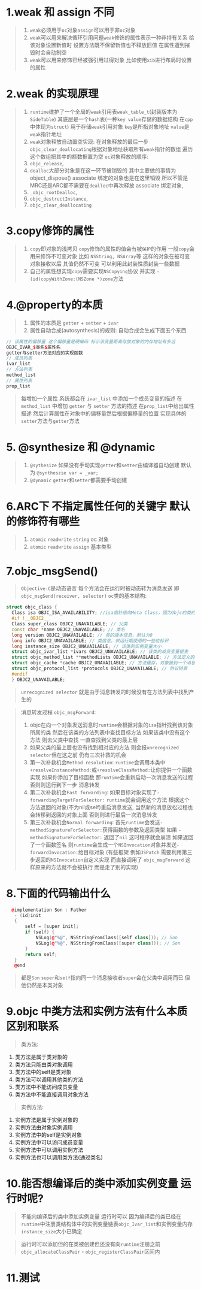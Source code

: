# 1.weak 和 assign 不同
> 1. `weak`必须用于`oc`对象`assign`可以用于非`oc`对象
> 2. `weak`可以用来解决循环引用问题`weak`修饰的属性表示一种非持有关系 给该对象设置新值时 设置方法既不保留新值也不释放旧值 在属性遭到摧毁时会自动制空
> 3. `weak`可以用来修饰已经被强引用过得对象 比如使用`xib`进行布局时设置的属性 

# 2.weak 的实现原理
> 1. `runtime`维护了一个全局的`weak`引用表`weak_table_t`(封装版本为`SideTable`) 其底层是一个`hash`表(一种`key value`存储的数据结构 在`cpp`中体现为`struct`) 用于存储`weak`引用对象 `key`是所指对象地址 `value`是`weak`指针地址
> 2. `weak`对象释放自动置空实现: 在对象释放的最后一步`objc_clear_deallocating`根据对象地址获取所有`weak`指针的数组 遍历这个数组把其中的额数据置为空
> `oc`对象释放的顺序: 
> 1. `objc_release`, 
> 2. `dealloc`大部分对象是在这一环节被销毁的 其中主要做的事情为 object_dispose() associate 绑定的对象也是在这里销毁 所以不管是MRC还是ARC都不需要在`dealloc`中再次释放 associate 绑定对象,
> 3. `_objc_rootDealloc`,
> 4. `objc_destructInstance`,
> 5. `objc_clear_deallocating`

# 3.copy修饰的属性
> 1. `copy`即对象的浅拷贝 `copy`修饰的属性的值会有被`保护`的作用 一般`copy`会用来修饰不可变对象 比如 `NSString, NSArray`等 这样的对象在被可变对象接收以后 其值仍然不可变 可以利用此封装性质封装一些数据
> 2. 自己的属性想实现`copy`需要实现`NSCopying`协议 并实现 `- (id)copyWithZone:(NSZone *)zone`方法

# 4.@property的本质
> 1. 属性的本质是 `getter` + `setter` + `ivar`
> 2. 属性自动合成(autosynthesis)的规则: 自动合成会生成下面五个东西
```cpp
// 该属性的偏移量 这个偏移量是硬编码 标示该变量距离存放对象的内存地址有多远
OBJC_IVAR_$类名$属性名 
getter与setter方法对应的实现函数
// 成员列表
ivar_list 
// 方法列表
method_list
// 属性列表
prop_list
```
> 每增加一个属性 系统都会在 `ivar_list` 中添加一个成员变量的描述 在 `method_list` 中增加 `getter` 与 `setter` 方法的描述 在`prop_list`中给出属性描述 然后计算属性在对象中的偏移量然后根据偏移量的位置 实现具体的`setter`方法与`getter`方法

# 5. @synthesize 和 @dynamic
> 1. `@sythesize` 如果没有手动实现`getter`和`setter`由编译器自动创建 默认为 `@syntheszie var = _var;`
> 2. `@dynamic` `getter`和`setter`都需要手动创建

# 6.ARC下 不指定属性任何的关键字 默认的修饰符有哪些
> 1. `atomic` `readwrite` `string` oc 对象
> 2. `atomic` `readwrite` `assign` 基本类型

# 7.objc_msgSend()
> `Objective-C`是动态语言 每个方法会在运行时被动态转为消息发送 即`objc_msgSend(receiver, selector)`
> `oc`类的基本结构:

```cpp
struct objc_class {
  Class isa OBJC_ISA_AVAILABILITY; //isa指针指向Meta Class，因为Objc的类的本身也是一个Object，为了处理这个关系，runtime就创造了Meta Class，当给类发送[NSObject alloc]这样消息时，实际上是把这个消息发给了Class Object
  #if !__OBJC2__
  Class super_class OBJC2_UNAVAILABLE; // 父类
  const char *name OBJC2_UNAVAILABLE; // 类名
  long version OBJC2_UNAVAILABLE; // 类的版本信息，默认为0
  long info OBJC2_UNAVAILABLE; // 类信息，供运行期使用的一些位标识
  long instance_size OBJC2_UNAVAILABLE; // 该类的实例变量大小
  struct objc_ivar_list *ivars OBJC2_UNAVAILABLE; // 该类的成员变量链表
  struct objc_method_list **methodLists OBJC2_UNAVAILABLE; // 方法定义的链表
  struct objc_cache *cache OBJC2_UNAVAILABLE; // 方法缓存，对象接到一个消息会根据isa指针查找消息对象，这时会在method Lists中遍历，如果cache了，常用的方法调用时就能够提高调用的效率。
  struct objc_protocol_list *protocols OBJC2_UNAVAILABLE; // 协议链表
  #endif
  } OBJC2_UNAVAILABLE;
```

> `unrecognized selector` 就是由于消息转发的时候没有在方法列表中找到产生的

> 消息转发过程 `objc_msgForward`: 
> 1. objc在向一个对象发送消息时`runtime`会根据对象的`isa`指针找到该对象所属的类 然后在该类的方法列表中查找目标方法 如果该类中没有这个方法 则去父类中查找 一直查找到父类的最上层
> 2. 如果父类的最上层也没有找到相对应的方法 则会报`unrecognized selector`但在这之前 仍有三次补救的机会
> 3. 第一次补救机会`Method resolution`: `runtime`会调用本类中`+resolveInstanceMethod:`或`+resolveClassMethod:`让你提供一个函数实现 如果你添加了目标函数 那`runtime`会重新启动一次消息发送的过程 否则则运行到下一步 消息转发
> 4. 第二次补救机会`Fast forwarding`: 如果目标对象实现了`-forwardingTargetForSelector:` `runtime`就会调用这个方法 根据这个方法返回的对象(不为nil或self)重启消息发送, 当然新的消息放松过程也会转移到返回的对象上面 否则则进行最后一次消息转发
> 5. 第三次补救机会`Normal forwarding`: 首先`runtime`会发送`-methodSignatureForSelector:`获得函数的参数及返回类型 如果 `-methodSignatureForSelector:` 返回了`nil` 这时程序就会崩溃 如果返回了一个函数签名 则`runtime`会生成一个`NSInvocation`对象并发送`-forwardInvocation:`给目标对象 (有些框架 例如`JSPatch` 需要利用第三步返回的`NSInvocation`自定义实现 而直接调用了 `objc_msgForward` 这样原来的方法就不会被执行 而是走了别的实现)

# 8.下面的代码输出什么
```cpp
  @implementation Son : Father
   - (id)init
   {
       self = [super init];
       if (self) {
           NSLog(@"%@", NSStringFromClass([self class])); // Son
           NSLog(@"%@", NSStringFromClass([super class])); // Son
       }
       return self;
   }
   @end
```
> 都是`Son` `super`和`self`指向同一个消息接收者`super`会在父类中调用而已 但他仍然是本类对象

# 9.objc 中类方法和实例方法有什么本质区别和联系
> 类方法:
1. 类方法是属于类对象的
2. 类方法只能由类对象调用
3. 类方法中的self是类对象
4. 类方法可以调用其他类的方法
5. 类方法中不能访问成员变量
6. 类方法中不能直接调用对象方法

> 实例方法:
1. 实例方法是属于实例对象的
2. 实例方法由对象实例调用
3. 实例方法中的self是实例对象
4. 实例方法中可以访问成员变量
5. 实例方法中可以调用实例方法
6. 实例方法也可以调用类方法(通过类名)

# 10.能否想编译后的类中添加实例变量 运行时呢?
> 不能向编译后的类中添加实例变量 运行时可以
> 因为编译后的类已经在`runtime`中注册类结构体中的实例变量链表`objc_Ivar_list`和实例变量内存`instance_size`大小已确定

> 运行时可以添加但的在类被创建但还没有向`runtime`注册之前`objc_allocateClassPair` - `objc_registerClassPair`区间内

# 11.测试
